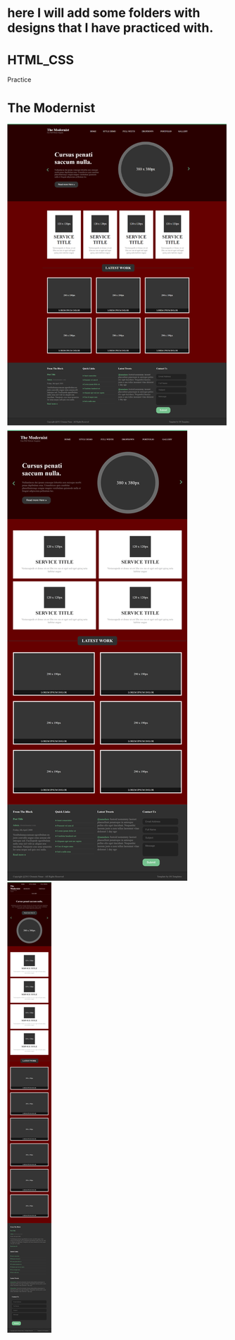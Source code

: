 # here I will add some folders with designs that I have practiced with.

# HTML_CSS
Practice
# The Modernist
![](TheModernist/screenshots/Modernist-desktop.png)
![](TheModernist/screenshots/Modernist-1025px..png)
![](TheModernist/screenshots/Modernist-480px.png)
